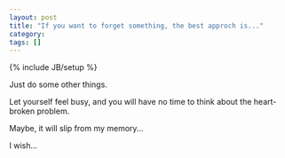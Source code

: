```yaml
---
layout: post
title: "If you want to forget something, the best approch is..."
category: 
tags: []
---
```

{% include JB/setup %}

Just do some other things.

Let yourself feel busy, and you will have no time to think about the heart-broken problem.

Maybe, it will slip from my memory...

I wish...